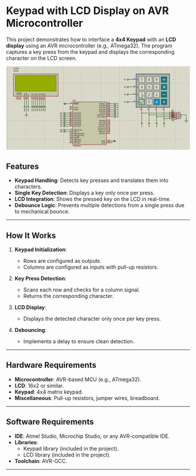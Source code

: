 
# Keypad with LCD Display on AVR Microcontroller

This project demonstrates how to interface a **4x4 Keypad** with an **LCD display** using an AVR microcontroller (e.g., ATmega32). The program captures a key press from the keypad and displays the corresponding character on the LCD screen.

![Keypad-LCD](https://github.com/MohamedElsayedd1/Embedded-System-Mini-Projects/blob/main/3.%20LCD_And_Keypad_Interface/keypad_lcd_interface.gif)


## Features

- **Keypad Handling**: Detects key presses and translates them into characters.
- **Single Key Detection**: Displays a key only once per press.
- **LCD Integration**: Shows the pressed key on the LCD in real-time.
- **Debounce Logic**: Prevents multiple detections from a single press due to mechanical bounce.

---

## How It Works

1. **Keypad Initialization**:
   - Rows are configured as outputs.
   - Columns are configured as inputs with pull-up resistors.

2. **Key Press Detection**:
   - Scans each row and checks for a column signal.
   - Returns the corresponding character.

3. **LCD Display**:
   - Displays the detected character only once per key press.

4. **Debouncing**:
   - Implements a delay to ensure clean detection.

---

## Hardware Requirements

- **Microcontroller**: AVR-based MCU (e.g., ATmega32).
- **LCD**: 16x2 or similar.
- **Keypad**: 4x4 matrix keypad.
- **Miscellaneous**: Pull-up resistors, jumper wires, breadboard.

---

## Software Requirements

- **IDE**: Atmel Studio, Microchip Studio, or any AVR-compatible IDE.
- **Libraries**:
  - Keypad library (included in the project).
  - LCD library (included in the project).
- **Toolchain**: AVR-GCC.

---
